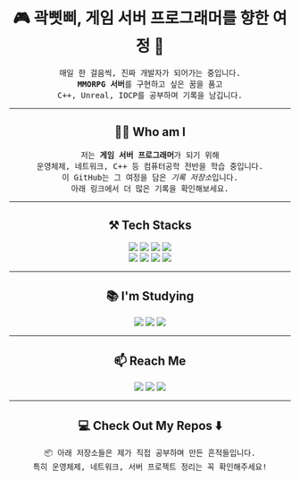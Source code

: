 <h1 align="center">🎮 곽삣삐, 게임 서버 프로그래머를 향한 여정 🚀</h1>
<p align="center">
  <samp>
    매일 한 걸음씩, 진짜 개발자가 되어가는 중입니다.<br>
    <strong>MMORPG 서버</strong>를 구현하고 싶은 꿈을 품고<br>
    C++, Unreal, IOCP를 공부하며 기록을 남깁니다.
  </samp>
</p>

---

<h2 align="center">👨‍💻 Who am I</h2>
<p align="center">
  <samp>
    저는 <strong>게임 서버 프로그래머</strong>가 되기 위해<br>
    운영체제, 네트워크, C++ 등 컴퓨터공학 전반을 학습 중입니다.<br>
    이 GitHub는 그 여정을 담은 <em>기록 저장소</em>입니다.<br>
    아래 링크에서 더 많은 기록을 확인해보세요.
  </samp>
</p>

---

<h2 align="center">⚒️ Tech Stacks</h2>
<p align="center">
  <img src="https://img.shields.io/badge/C++-00599C.svg?&style=for-the-badge&logo=cplusplus&logoColor=white" />
  <img src="https://img.shields.io/badge/Clang-A8B9CC.svg?&style=for-the-badge&logo=c&logoColor=white" />
  <img src="https://img.shields.io/badge/Unreal Engine-0E1128.svg?&style=for-the-badge&logo=unrealengine&logoColor=white" />
  <img src="https://img.shields.io/badge/Unity-FFFFFF.svg?&style=for-the-badge&logo=unity&logoColor=black" />
  <br>
  <img src="https://img.shields.io/badge/Git-F05032.svg?&style=for-the-badge&logo=git&logoColor=white" />
  <img src="https://img.shields.io/badge/GitHub-181717.svg?&style=for-the-badge&logo=github&logoColor=white" />
  <img src="https://img.shields.io/badge/Visual Studio-5C2D91.svg?&style=for-the-badge&logo=visualstudio&logoColor=white" />
  <img src="https://img.shields.io/badge/VSCode-007ACC.svg?&style=for-the-badge&logo=visualstudiocode&logoColor=white" />
</p>

---

<h2 align="center">📚 I'm Studying</h2>
<p align="center">
  <img src="https://img.shields.io/badge/OSTEP-007396.svg?&style=flat-square&logo=bookstack&logoColor=white" />
  <img src="https://img.shields.io/badge/Computer Networking-A9CCE3.svg?&style=flat-square&logo=bookstack&logoColor=black" />
  <img src="https://img.shields.io/badge/Modern C++-f5f5f5.svg?&style=flat-square&logo=cplusplus&logoColor=blue" />
</p>

---

<h2 align="center">📫 Reach Me</h2>
<p align="center">
  <a href="mailto:rhkrruddls19999@gmail.com"><img src="https://img.shields.io/badge/Gmail-D14836.svg?&style=for-the-badge&logo=gmail&logoColor=white" /></a>
  <a href="https://velog.io/@b_mule/posts"><img src="https://img.shields.io/badge/Velog-20C997.svg?&style=for-the-badge&logo=velog&logoColor=white" /></a>
  <a href="https://www.instagram.com/raeb_kkk"><img src="https://img.shields.io/badge/Instagram-E4405F.svg?&style=for-the-badge&logo=instagram&logoColor=white" /></a>
</p>

---

<h2 align="center">💻 Check Out My Repos ⬇️</h2>
<p align="center">
  <samp>📦 아래 저장소들은 제가 직접 공부하며 만든 흔적들입니다.<br>
  특히 운영체제, 네트워크, 서버 프로젝트 정리는 꼭 확인해주세요!</samp>
</p>
